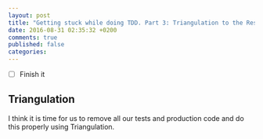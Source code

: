 ```yaml
---
layout: post
title: "Getting stuck while doing TDD. Part 3: Triangulation to the Rescue!"
date: 2016-08-31 02:35:32 +0200
comments: true
published: false
categories:
---
```


- [ ] Finish it

## Triangulation

I think it is time for us to remove all our tests and production code and do this properly using Triangulation.
